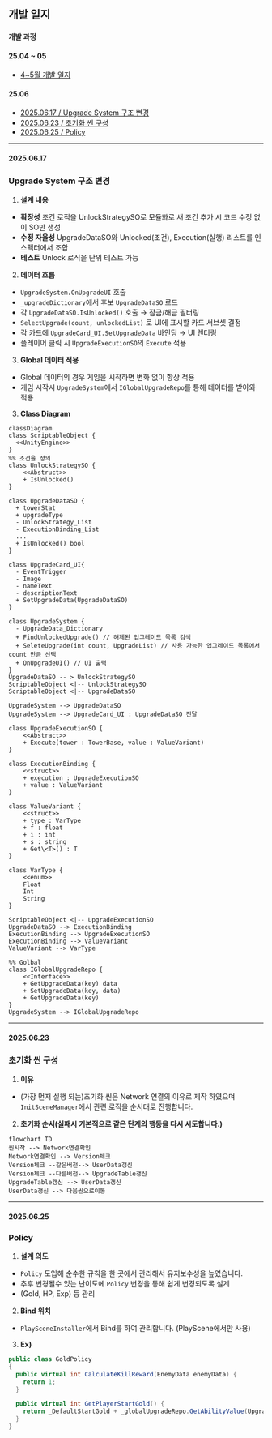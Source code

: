 ## 개발 일지
#### 개발 과정
#### 25.04 ~ 05
- [4~5월 개발 일지](/_Doc/DevelopmentLog.md)
#### 25.06
- [2025.06.17 / Upgrade System 구조 변경](#upgrade-system-구조-변경)
- [2025.06.23 / 초기화 씬 구성](#초기화-씬-구성)
- [2025.06.25 / Policy](#policy)
---
#### 2025.06.17
### Upgrade System 구조 변경
1. **설계 내용**
  - **확장성** 조건 로직을 UnlockStrategySO로 모듈화로 새 조건 추가 시 코드 수정 없이 SO만 생성
  - **수정 자율성** UpgradeDataSO와 Unlocked(조건), Execution(실행) 리스트를 인스펙터에서 조합
  - **테스트** Unlock 로직을 단위 테스트 가능
2. **데이터 흐름**
- `UpgradeSystem.OnUpgradeUI` 호출
- `_upgradeDictionary`에서 후보 `UpgradeDataSO` 로드
- 각 `UpgradeDataSO.IsUnlocked()` 호출 → 잠금/해금 필터링
- `SelectUpgrade(count, unlockedList)` 로 UI에 표시할 카드 서브셋 결정
- 각 카드에 `UpgradeCard_UI.SetUpgradeData` 바인딩 → UI 렌더링
- 플레이어 클릭 시 `UpgradeExecutionSO`의 `Execute` 적용
3. **Global 데이터 적용**
- Global 데이터의 경우 게임을 시작하면 변화 없이 항상 적용
- 게임 시작시 `UpgradeSystem`에서 `IGlobalUpgradeRepo`를 통해 데이터를 받아와 적용


3. **Class Diagram**
```mermaid
classDiagram
class ScriptableObject {
  <<UnityEngine>>
}
%% 조건을 정의
class UnlockStrategySO {
    <<Abstruct>> 
    + IsUnlocked()
}

class UpgradeDataSO {
  + towerStat
  + upgradeType
  - UnlockStrategy_List
  - ExecutionBinding_List
  ...
  + IsUnlocked() bool
}

class UpgradeCard_UI{
  - EventTrigger
  - Image
  - nameText
  - descriptionText
  + SetUpgradeData(UpgradeDataSO)
}

class UpgradeSystem {
  - UpgradeData_Dictionary
  + FindUnlockedUpgrade() // 해제된 업그레이드 목록 검색
  + SeleteUpgrade(int count, UpgradeList) // 사용 가능한 업그레이드 목록에서 count 만큼 선택
  + OnUpgradeUI() // UI 출력  
}
UpgradeDataSO -- > UnlockStrategySO
ScriptableObject <|-- UnlockStrategySO
ScriptableObject <|-- UpgradeDataSO

UpgradeSystem --> UpgradeDataSO
UpgradeSystem --> UpgradeCard_UI : UpgradeDataSO 전달

class UpgradeExecutionSO {
    <<Abstract>>
    + Execute(tower : TowerBase, value : ValueVariant)
}

class ExecutionBinding {
    <<struct>>
    + execution : UpgradeExecutionSO
    + value : ValueVariant
}

class ValueVariant {
    <<struct>>
    + type : VarType
    + f : float
    + i : int
    + s : string
    + Get\<T>() : T
}

class VarType {
    <<enum>>
    Float
    Int
    String
}

ScriptableObject <|-- UpgradeExecutionSO
UpgradeDataSO --> ExecutionBinding
ExecutionBinding --> UpgradeExecutionSO
ExecutionBinding --> ValueVariant
ValueVariant --> VarType

%% Golbal
class IGlobalUpgradeRepo {  
    <<Interface>>
    + GetUpgradeData(key) data  
    + SetUpgradeData(key, data)  
    + GetUpgradeData(key)  
}
UpgradeSystem --> IGlobalUpgradeRepo
```
---
#### 2025.06.23
### 초기화 씬 구성
1. **이유**
- (가장 먼저 실행 되는)초기화 씬은 Network 연결의 이유로 제작 하였으며</br>
`InitSceneManager`에서 관련 로직을 순서대로 진행합니다.
2. **초기화 순서(실패시 기본적으로 같은 단계의 행동을 다시 시도합니다.)**
```mermaid
flowchart TD
씬시작 --> Network연결확인
Network연결확인 --> Version체크
Version체크 --같은버전--> UserData갱신
Version체크 --다른버전--> UpgradeTable갱신
UpgradeTable갱신 --> UserData갱신
UserData갱신 --> 다음씬으로이동
```
---
#### 2025.06.25
### Policy
1. **설계 의도**
- `Policy` 도입해 순수한 규칙을 한 곳에서 관리해서 유지보수성을 높였습니다.
- 추후 변경될수 있는 난이도에 `Policy` 변경을 통해 쉽게 변경되도록 설계
- (Gold, HP, Exp) 등 관리
2. **Bind 위치**
- `PlaySceneInstaller`에서 Bind를 하여 관리합니다. (PlayScene에서만 사용)
3. **Ex)**
```C#
public class GoldPolicy
{
  public virtual int CalculateKillReward(EnemyData enemyData) {
    return 1;
  }

  public virtual int GetPlayerStartGold() {
    return _DefaultStartGold + _globalUpgradeRepo.GetAbilityValue(UpgradeType.InitGold); 
  }
}
```
